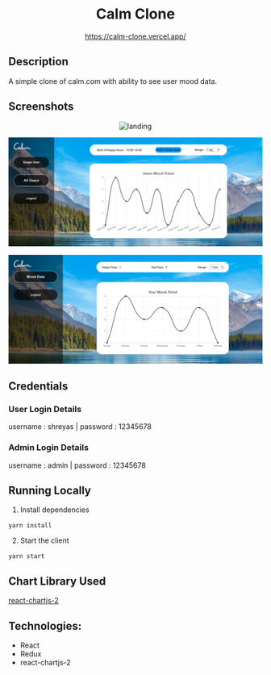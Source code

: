 <h1 align="center">Calm Clone</h1>

<p align="center"><a align="center" href="https://calm-clone.vercel.app/">https://calm-clone.vercel.app/</a></p>

## Description
A simple clone of calm.com with ability to see user mood data.

## Screenshots

<p align="center">
  <img src="https://github.com/shreyas-shriyan/calm-clone/blob/master/resources/landing.png?raw=true" alt="landing" >
</p>

<p align="center">
  <img src="https://github.com/shreyas-shriyan/calm-clone/blob/master/resources/admin.png?raw=true" alt="admin" >
</p>

<p align="center">
  <img src="https://github.com/shreyas-shriyan/calm-clone/blob/master/resources/user.png?raw=true" alt="user" >
</p>

## Credentials
### User Login Details
 username : shreyas |
 password : 12345678
 
### Admin Login Details
 username : admin |
 password : 12345678

## Running Locally
1. Install dependencies
```
yarn install
```
2. Start the client
```
yarn start
```

## Chart Library Used
[react-chartjs-2](https://www.npmjs.com/package/react-chartjs-2)

## Technologies:
- React
- Redux
- react-chartjs-2
